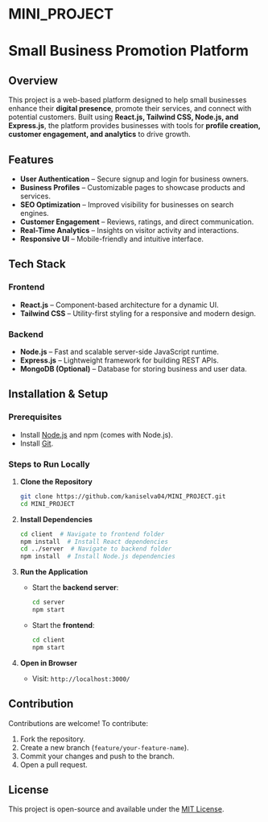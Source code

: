# MINI_PROJECT
# Small Business Promotion Platform

## Overview
This project is a web-based platform designed to help small businesses enhance their **digital presence**, promote their services, and connect with potential customers. Built using **React.js, Tailwind CSS, Node.js, and Express.js**, the platform provides businesses with tools for **profile creation, customer engagement, and analytics** to drive growth.

## Features
- **User Authentication** – Secure signup and login for business owners.
- **Business Profiles** – Customizable pages to showcase products and services.
- **SEO Optimization** – Improved visibility for businesses on search engines.
- **Customer Engagement** – Reviews, ratings, and direct communication.
- **Real-Time Analytics** – Insights on visitor activity and interactions.
- **Responsive UI** – Mobile-friendly and intuitive interface.

## Tech Stack
### Frontend
- **React.js** – Component-based architecture for a dynamic UI.
- **Tailwind CSS** – Utility-first styling for a responsive and modern design.

### Backend
- **Node.js** – Fast and scalable server-side JavaScript runtime.
- **Express.js** – Lightweight framework for building REST APIs.
- **MongoDB (Optional)** – Database for storing business and user data.


## Installation & Setup
### Prerequisites
- Install [Node.js](https://nodejs.org/) and npm (comes with Node.js).
- Install [Git](https://git-scm.com/).

### Steps to Run Locally
1. **Clone the Repository**
   ```sh
   git clone https://github.com/kaniselva04/MINI_PROJECT.git
   cd MINI_PROJECT
   ```

2. **Install Dependencies**
   ```sh
   cd client  # Navigate to frontend folder
   npm install  # Install React dependencies
   cd ../server  # Navigate to backend folder
   npm install  # Install Node.js dependencies
   ```

3. **Run the Application**
   - Start the **backend server**:
     ```sh
     cd server
     npm start
     ```
   - Start the **frontend**:
     ```sh
     cd client
     npm start
     ```

4. **Open in Browser**
   - Visit: `http://localhost:3000/`

## Contribution
Contributions are welcome! To contribute:
1. Fork the repository.
2. Create a new branch (`feature/your-feature-name`).
3. Commit your changes and push to the branch.
4. Open a pull request.

## License
This project is open-source and available under the [MIT License](LICENSE).
